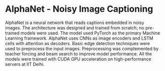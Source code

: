 # AlphaNet - Noisy Image Captioning
AlphaNet is a neural network that reads captions embedded in noisy images. The architecture was designed and trained from scratch; no pre-trained models were used. The model used PyTorch as the primary Machine Learning framework. AlphaNet uses CNNs as image encoders and LSTM cells with attention as decoders. Basic edge detection techniques were used to preprocess the input images. Preprocessing was complemented by teacher forcing and beam search to improve model performance. All the models were trained with CUDA GPU acceleration on high-performance servers at IIT Delhi.
